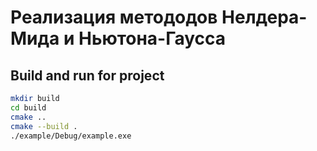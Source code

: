# Реализация метододов Нелдера-Мида и Ньютона-Гаусса

## Build and run for project
```bash
mkdir build
cd build 
cmake ..
cmake --build .
./example/Debug/example.exe
``` 